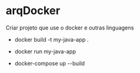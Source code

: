# arqDocker
Criar projeto que use o docker e outras linguagens

- docker build -t my-java-app .

- docker run my-java-app

- docker-compose up --build
